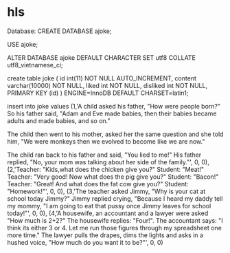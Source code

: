 # hls
Database:
CREATE DATABASE ajoke;

USE ajoke;

ALTER DATABASE ajoke
DEFAULT CHARACTER SET utf8 COLLATE utf8_vietnamese_ci;

create table joke (
	 id int(11) NOT NULL AUTO_INCREMENT,
     content varchar(10000) NOT NULL, 
     liked int NOT NULL, 
     disliked int NOT NULL, 
     PRIMARY KEY (id)
     ) ENGINE=InnoDB DEFAULT CHARSET=latin1;
     
 insert into joke values 
 (1,'A child asked his father, "How were people born?" So his father said, "Adam and Eve made babies, then their babies became adults and made babies, and so on."

The child then went to his mother, asked her the same question and she told him, "We were monkeys then we evolved to become like we are now."

The child ran back to his father and said, "You lied to me!" His father replied, "No, your mom was talking about her side of the family."', 0, 0), 
(2,'Teacher: "Kids,what does the chicken give you?" Student: "Meat!" Teacher: "Very good! Now what does the pig give you?" Student: "Bacon!" Teacher: "Great! And what does the fat cow give you?" Student: "Homework!"', 0, 0), 
(3,'The teacher asked Jimmy, "Why is your cat at school today Jimmy?" Jimmy replied crying, "Because I heard my daddy tell my mommy, "I am going to eat that pussy once Jimmy leaves for school today!"', 0, 0), 
(4,'A housewife, an accountant and a lawyer were asked "How much is 2+2?" The housewife replies: "Four!". The accountant says: "I think its either 3 or 4. Let me run those figures through my spreadsheet one more time." The lawyer pulls the drapes, dims the lights and asks in a hushed voice, "How much do you want it to be?"', 0, 0)
